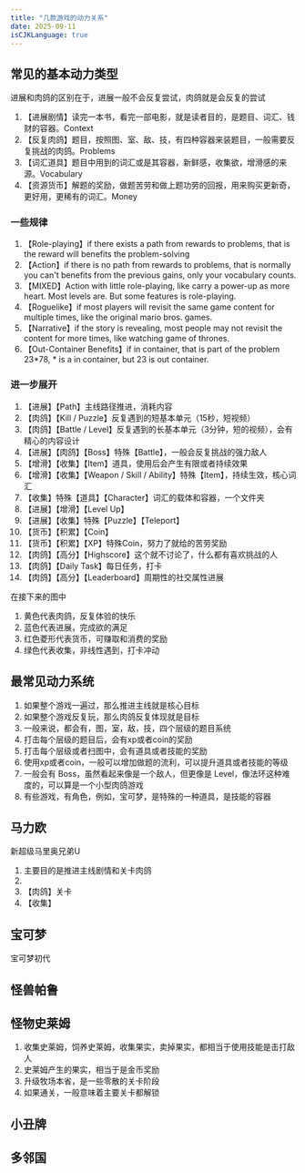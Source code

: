 ```yaml
---
title: "几款游戏的动力关系"
date: 2025-09-11
isCJKLanguage: true
---
```


## 常见的基本动力类型

进展和肉鸽的区别在于，进展一般不会反复尝试，肉鸽就是会反复的尝试

1. 【进展剧情】读完一本书，看完一部电影，就是读者目的，是题目、词汇、钱财的容器。Context
1. 【反复肉鸽】题目，按照图、室、敌、技，有四种容器来装题目，一般需要反复挑战的肉鸽。Problems
1. 【词汇道具】题目中用到的词汇或是其容器，新鲜感，收集欲，增滑感的来源。Vocabulary
1. 【资源货币】解题的奖励，做题苦劳和做上题功劳的回报，用来购买更新奇，更好用，更稀有的词汇。Money

### 一些规律

1. 【Role-playing】if there exists a path from rewards to problems, that is the reward will benefits the problem-solving
1. 【Action】if there is no path from rewards to problems, that is normally you can't benefits from the previous gains, only your vocabulary counts.
1. 【MIXED】Action with little role-playing, like carry a power-up as more heart. Most levels are. But some features is role-playing.
1. 【Roguelike】if most players will revisit the same game content for multiple times, like the original mario bros. games.
1. 【Narrative】if the story is revealing, most people may not revisit the content for more times, like watching game of thrones.
1. 【Out-Container Benefits】if in container, that is part of the problem 23*78, * is a in container, but 23 is out container.

### 进一步展开

1. 【进展】【Path】主线路径推进，消耗内容
1. 【肉鸽】【Kill / Puzzle】反复遇到的短基本单元（15秒，短视频）
1. 【肉鸽】【Battle / Level】反复遇到的长基本单元（3分钟，短的视频），会有精心的内容设计
1. 【进展】【肉鸽】【Boss】特殊【Battle】，一般会反复挑战的强力敌人
1. 【增滑】【收集】【Item】道具，使用后会产生有限或者持续效果
1. 【增滑】【收集】【Weapon / Skill / Ability】特殊【Item】，持续生效，核心词汇
1. 【收集】特殊【道具】【Character】词汇的载体和容器，一个文件夹
1. 【进展】【增滑】【Level Up】
1. 【进展】【收集】特殊【Puzzle】【Teleport】
1. 【货币】【积累】【Coin】
1. 【货币】【积累】【XP】特殊Coin，努力了就给的苦劳奖励
1. 【肉鸽】【高分】【Highscore】这个就不讨论了，什么都有喜欢挑战的人
1. 【肉鸽】【Daily Task】每日任务，打卡
1. 【肉鸽】【高分】【Leaderboard】周期性的社交属性进展

在接下来的图中

1. 黄色代表肉鸽，反复体验的快乐
1. 蓝色代表进展，完成欲的满足
1. 红色菱形代表货币，可赚取和消费的奖励
1. 绿色代表收集，非线性遇到，打卡冲动

## 最常见动力系统

1. 如果整个游戏一遍过，那么推进主线就是核心目标
1. 如果整个游戏反复玩，那么肉鸽反复体现就是目标
1. 一般来说，都会有，图，室，敌，技，四个层级的题目系统
1. 打击每个层级的题目后，会有xp或者coin的奖励
1. 打击每个层级或者扫图中，会有道具或者技能的奖励
1. 使用xp或者coin，一般可以增加做题的流利，可以提升道具或者技能的等级
1. 一般会有 Boss，虽然看起来像是一个敌人，但更像是 Level，像法环这种难度的，可以算是一个小型肉鸽游戏
1. 有些游戏，有角色，例如，宝可梦，是特殊的一种道具，是技能的容器

## 马力欧

新超级马里奥兄弟U

1. 主要目的是推进主线剧情和关卡肉鸽
1. 
1. 【肉鸽】关卡
1. 【收集】

## 宝可梦

宝可梦初代

## 怪兽帕鲁

## 怪物史莱姆

1. 收集史莱姆，饲养史莱姆，收集果实，卖掉果实，都相当于使用技能是击打敌人
1. 史莱姆产生的果实，相当于是金币奖励
1. 升级牧场本省，是一些零散的关卡阶段
1. 如果通关，一般意味着主要关卡都解锁

## 小丑牌

## 多邻国

